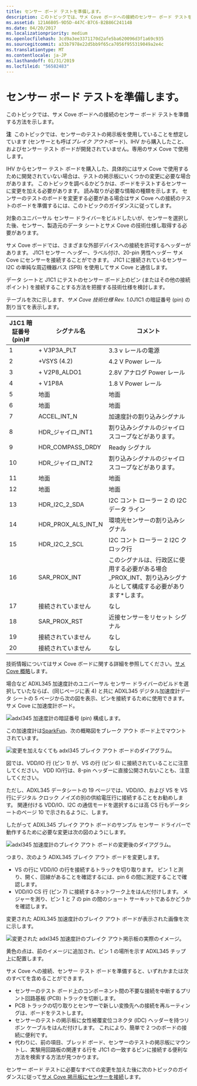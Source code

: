 ```yaml
---
title: センサー ボード テストを準備します。
description: このトピックでは、サメ Cove ボードへの接続のセンサー ボード テストを準備する方法を示します。
ms.assetid: 121A6B05-9D5D-447C-B7C6-B2B86C24114B
ms.date: 04/20/2017
ms.localizationpriority: medium
ms.openlocfilehash: 3cd9a3ee3371170d2afe5ba620096d3f1a69c935
ms.sourcegitcommit: a33b7978e22d5bb9f65ca7056f955319049a2e4c
ms.translationtype: MT
ms.contentlocale: ja-JP
ms.lasthandoff: 01/31/2019
ms.locfileid: "56582483"
---
```

# <a name="prepare-your-sensor-test-board"></a>センサー ボード テストを準備します。


このトピックでは、サメ Cove ボードへの接続のセンサー ボード テストを準備する方法を示します。

**注**  このトピックでは、センサーのテストの掲示板を使用していることを想定しています (センサーとも呼ば*ブレイク アウト*ボード)、IHV から購入したこと、およびセンサー テスト ボードが開発されていません。専用のサメ Cove で使用します。

 

IHV からセンサー テスト ボードを購入した、具体的にはサメ Cove で使用するために開発されていない場合は、テストの掲示板にいくつかの変更に必要な場合があります。 このトピックを調べるかどうかは、ボードをテストするセンサーに変更を加える必要があります。 読み取りが必要な情報の種類を示します。 センサーのテストのボードを変更する必要がある場合はサメ Cove への接続のテストのボードを準備するには、このトピックのガイダンスに従ってします。

対象のユニバーサル センサー ドライバーをビルドしたいが、センサーを選択した後、センサー、製造元のデータ シートとサメ Cove の技術仕様し取得する必要があります。

サメ Cove ボードでは、さまざまな外部デバイスへの接続を許可するヘッダーがあります。 J1C1 センサー ヘッダー、ラベル付け、20-pin 男性ヘッダー サメ Cove にセンサーを接続することができます。 J1C1 に接続されているセンサー I2C の単純な周辺機器バス (SPB) を使用してサメ Cove と通信します。

データ シートと J1C1 にテストのセンサー ボード上のピン (またはその他の接続ポイント) を接続することする方法を把握する技術仕様を検討します。

テーブルを次に示します、*サメ Cove 技術仕様 Rev. 1.0*J1C1 の暗証番号 (pin) の割り当てを表示します。

| J1C1 暗証番号 (pin)\# | シグナル名            | コメント                                                                                            |
|------------|------------------------|-----------------------------------------------------------------------------------------------------|
| 1          | + V3P3A\_PLT            | 3.3 v レールの電源                                                                                     |
| 2          | +VSYS (4.2)            | 4.2 V Power レール                                                                                    |
| 3          | + V2P8\_ALDO1           | 2.8V アナログ Power レール                                                                              |
| 4          | + V1P8A                 | 1.8 V Power レール                                                                                    |
| 5          | 地面                 | 地面                                                                                              |
| 6          | 地面                 | 地面                                                                                              |
| 7          | ACCEL\_INT\_N          | 加速度計の割り込みシグナル                                                                      |
| 8          | HDR\_ジャイロ\_INT1        | 割り込みシグナルのジャイロスコープなどがあります。                                                                          |
| 9          | HDR\_COMPASS\_DRDY     | Ready シグナル                                                                                        |
| 10         | HDR\_ジャイロ\_INT2        | 割り込みシグナルのジャイロスコープなどがあります。                                                                          |
| 11         | 地面                 | 地面                                                                                              |
| 12         | 地面                 | 地面                                                                                              |
| 13         | HDR\_I2C\_2\_SDA       | I2C コント ローラー 2 の I2C データ ライン                                                                  |
| 14         | HDR\_PROX\_ALS\_INT\_N | 環境光センサーの割り込みシグナル                                                               |
| 15         | HDR\_I2C\_2\_SCL       | I2C コント ローラー 2 I2C クロック行                                                                 |
| 16         | SAR\_PROX\_INT         | このシグナルは、行政区に使用する必要がある場合\_PROX\_INT、割り込みシグナルとして構成する必要があります\*します。 |
| 17         | 接続されていません          | なし                                                                                                |
| 18         | SAR\_PROX\_RST         | 近接センサーをリセット シグナル                                                                       |
| 19         | 接続されていません          | なし                                                                                                |
| 20         | 接続されていません          | なし                                                                                                |

 

技術情報についてはサメ Cove ボードに関する詳細を参照してください。[サメ Cove 概略](https://firmware.intel.com/sites/default/files/Sharks_Cove_Schematic.pdf)します。

場合など ADXL345 加速度計のユニバーサル センサー ドライバーのビルドを選択していたならば、(同じページに表 4) と共に ADXL345 デジタル加速度計データ シートの 5 ページから次の図を表示、ピンを接続するために使用できます。サメ Cove に加速度計ボード。

![adxl345 加速度計の暗証番号 (pin) 構成します。](images/adxl345-pins.png)

この加速度計は[SparkFun](https://www.sparkfun.com/products/9836)、次の概略図をブレーク アウト ボード上でマウントされています。

![変更を加えなくても adxl345 ブレイク アウト ボードのダイアグラム。](images/adxl-breakout.png)

図では、VDD/IO 行 (ピン 1) が、VS の行 (ピン 6) に接続されていることに注意してください。 VDD IO/行は、8-pin ヘッダーに直接公開されないことも、注意してください。

ただし、ADXL345 データシートの 19 ページでは、VDD/IO、および VS を VS 行にデジタル クロック ノイズの別の供給電圧行に接続することをお勧めします。 関連付ける VDD/IO、I2C の通信モードを選択するには高 CS 行もデータシートのページ 10 で示されるように、します。

したがって ADXL345 ブレイク アウト ボードのサンプル センサー ドライバーで動作するために必要な変更は次の図のようにします。

![adxl345 加速度計のブレイク アウト ボードの変更後のダイアグラム。](images/adxl-breakout-mod.png)

つまり、次のよう ADXL345 ブレイク アウト ボードを変更します。

-   VS の行に VDD/IO の行を接続するトラックを切り取ります。 ピン 1 と測り、開く、回線があることを確認するには、pin 6 の間に測定することで確認します。
-   VDD/IO CS 行 (ピン 7) に接続するネットワーク上をはんだ付けします。 メジャーを測り、ピン 1 と 7 の pin の間のショート サーキットであるかどうかを確認します。

変更された ADXL345 加速度計のブレイク アウト ボードが表示された画像を次に示します。

![変更された adxl345 加速度計のブレイク アウト掲示板の実際のイメージ。](images/adxl-mod-real.png)

黄色の点は、前のイメージに追加され、ピン 1 の場所を示す ADXL345 チップ上に配置します。

サメ Cove への接続、センサー テスト ボードを準備すると、いずれかまたは次のすべてを含めることができます。

-   センサーのテスト ボード上のコンポーネント間の不要な接続を中断するプリント回路基板 (PCB) トラックを切断します。
-   PCB トラックの切り取りとセンサーで新しい変換先への接続を再ルーティングは、ボードをテストします。
-   センサーのテストの掲示板に女性被覆変位コネクタ (IDC) ヘッダーを持つリボン ケーブルをはんだ付けします。 これにより、簡単で 2 つのボードの接続に便利です。
-   代わりに、前の項目、ブレッド ボード、センサーのテストの掲示板にマウントし、実験用回路板の関連する行を J1C1 の一致するピンに接続する便利な方法を検索する方法が見つかります。

センサー ボード テストに必要なすべての変更を加えた後に次のトピックのガイダンスに従って[サメ Cove 掲示板にセンサーを接続](connect-your-sensor-to-the-sharks-cove-board.md)します。

 

 





